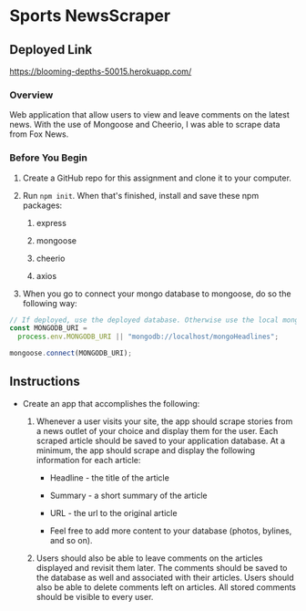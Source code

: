 # Sports NewsScraper

## Deployed Link

https://blooming-depths-50015.herokuapp.com/

### Overview

Web application that allow users to view and leave comments on the latest news. With the use of Mongoose and Cheerio, I was able to scrape data from Fox News.

### Before You Begin

1. Create a GitHub repo for this assignment and clone it to your computer.

2. Run `npm init`. When that's finished, install and save these npm packages:

   1. express

   2. mongoose

   3. cheerio

   4. axios

3. When you go to connect your mongo database to mongoose, do so the following way:

```js
// If deployed, use the deployed database. Otherwise use the local mongoHeadlines database
const MONGODB_URI =
  process.env.MONGODB_URI || "mongodb://localhost/mongoHeadlines";

mongoose.connect(MONGODB_URI);
```

## Instructions

- Create an app that accomplishes the following:

  1. Whenever a user visits your site, the app should scrape stories from a news outlet of your choice and display them for the user. Each scraped article should be saved to your application database. At a minimum, the app should scrape and display the following information for each article:

     - Headline - the title of the article

     - Summary - a short summary of the article

     - URL - the url to the original article

     - Feel free to add more content to your database (photos, bylines, and so on).

  2. Users should also be able to leave comments on the articles displayed and revisit them later. The comments should be saved to the database as well and associated with their articles. Users should also be able to delete comments left on articles. All stored comments should be visible to every user.
